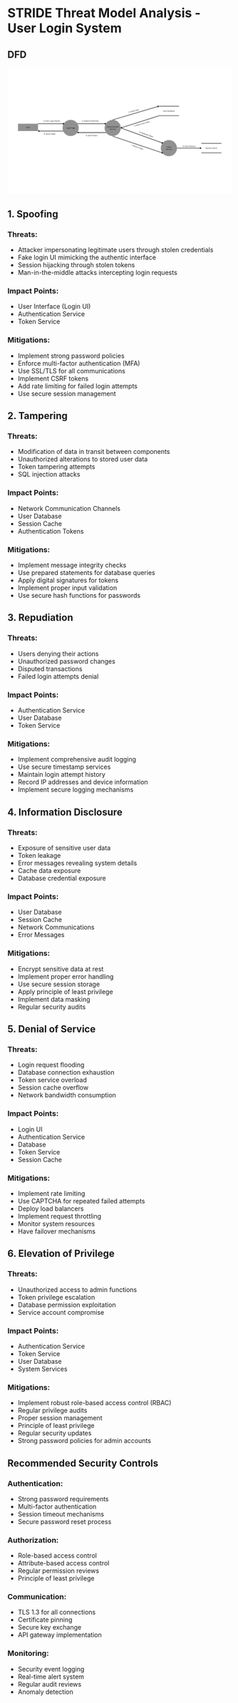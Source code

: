 # STRIDE Threat Model Analysis - User Login System

## DFD
![User Login System](./pics/DFD.png)

## 1. Spoofing
### Threats:
- Attacker impersonating legitimate users through stolen credentials
- Fake login UI mimicking the authentic interface
- Session hijacking through stolen tokens
- Man-in-the-middle attacks intercepting login requests

### Impact Points:
- User Interface (Login UI)
- Authentication Service
- Token Service

### Mitigations:
- Implement strong password policies
- Enforce multi-factor authentication (MFA)
- Use SSL/TLS for all communications
- Implement CSRF tokens
- Add rate limiting for failed login attempts
- Use secure session management

## 2. Tampering
### Threats:
- Modification of data in transit between components
- Unauthorized alterations to stored user data
- Token tampering attempts
- SQL injection attacks

### Impact Points:
- Network Communication Channels
- User Database
- Session Cache
- Authentication Tokens

### Mitigations:
- Implement message integrity checks
- Use prepared statements for database queries
- Apply digital signatures for tokens
- Implement proper input validation
- Use secure hash functions for passwords

## 3. Repudiation
### Threats:
- Users denying their actions
- Unauthorized password changes
- Disputed transactions
- Failed login attempts denial

### Impact Points:
- Authentication Service
- User Database
- Token Service

### Mitigations:
- Implement comprehensive audit logging
- Use secure timestamp services
- Maintain login attempt history
- Record IP addresses and device information
- Implement secure logging mechanisms

## 4. Information Disclosure
### Threats:
- Exposure of sensitive user data
- Token leakage
- Error messages revealing system details
- Cache data exposure
- Database credential exposure

### Impact Points:
- User Database
- Session Cache
- Network Communications
- Error Messages

### Mitigations:
- Encrypt sensitive data at rest
- Implement proper error handling
- Use secure session storage
- Apply principle of least privilege
- Implement data masking
- Regular security audits

## 5. Denial of Service
### Threats:
- Login request flooding
- Database connection exhaustion
- Token service overload
- Session cache overflow
- Network bandwidth consumption

### Impact Points:
- Login UI
- Authentication Service
- Database
- Token Service
- Session Cache

### Mitigations:
- Implement rate limiting
- Use CAPTCHA for repeated failed attempts
- Deploy load balancers
- Implement request throttling
- Monitor system resources
- Have failover mechanisms

## 6. Elevation of Privilege
### Threats:
- Unauthorized access to admin functions
- Token privilege escalation
- Database permission exploitation
- Service account compromise

### Impact Points:
- Authentication Service
- Token Service
- User Database
- System Services

### Mitigations:
- Implement robust role-based access control (RBAC)
- Regular privilege audits
- Proper session management
- Principle of least privilege
- Regular security updates
- Strong password policies for admin accounts

## Recommended Security Controls

### Authentication:
- Strong password requirements
- Multi-factor authentication
- Session timeout mechanisms
- Secure password reset process

### Authorization:
- Role-based access control
- Attribute-based access control
- Regular permission reviews
- Principle of least privilege

### Communication:
- TLS 1.3 for all connections
- Certificate pinning
- Secure key exchange
- API gateway implementation

### Monitoring:
- Security event logging
- Real-time alert system
- Regular audit reviews
- Anomaly detection